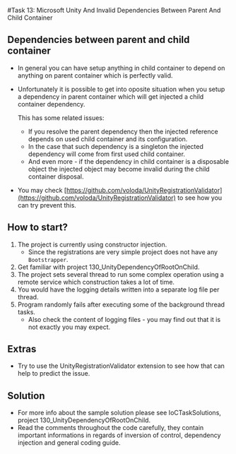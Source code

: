 #Task 13: Microsoft Unity And Invalid Dependencies Between Parent And Child 
Container

## Dependencies between parent and child container

* In general you can have setup anything in child container to depend on
  anything on parent container which is perfectly valid.
* Unfortunately it is possible to get into oposite situation when you setup
  a dependency in parent container which will get injected a child container
  dependency.

  This has some related issues:

  * If you resolve the parent dependency then the injected reference depends on used
    child container and its configuration.
  * In the case that such dependency is a singleton the injected dependency will
    come from first used child container.
  * And even more - if the dependency in child container is a disposable object
    the injected object may become invalid during the child container disposal.

* You may check 
  [https://github.com/voloda/UnityRegistrationValidator](https://github.com/voloda/UnityRegistrationValidator)
  to see how you can try prevent this.

## How to start?

1. The project is currently using constructor injection.
   * Since the registrations are very simple project does not have 
     any ```Bootstrapper```.
2. Get familiar with project 130_UnityDependencyOfRootOnChild.
3. The project sets several thread to run some complex operation using a remote
   service which construction takes a lot of time.
4. You would have the logging details written into a separate log file per 
   thread.
5. Program randomly fails after executing some of the background thread tasks.
   * Also check the content of logging files - you may find out that it is not
     exactly you may expect.

## Extras

* Try to use the UnityRegistrationValidator extension to see how that can help
  to predict the issue.

## Solution

* For more info about the sample solution please see IoCTaskSolutions, project
  130_UnityDependencyOfRootOnChild.
* Read the comments throughout the code carefully, they contain important 
  informations in regards of inversion of control, dependency injection and 
  general coding guide.
